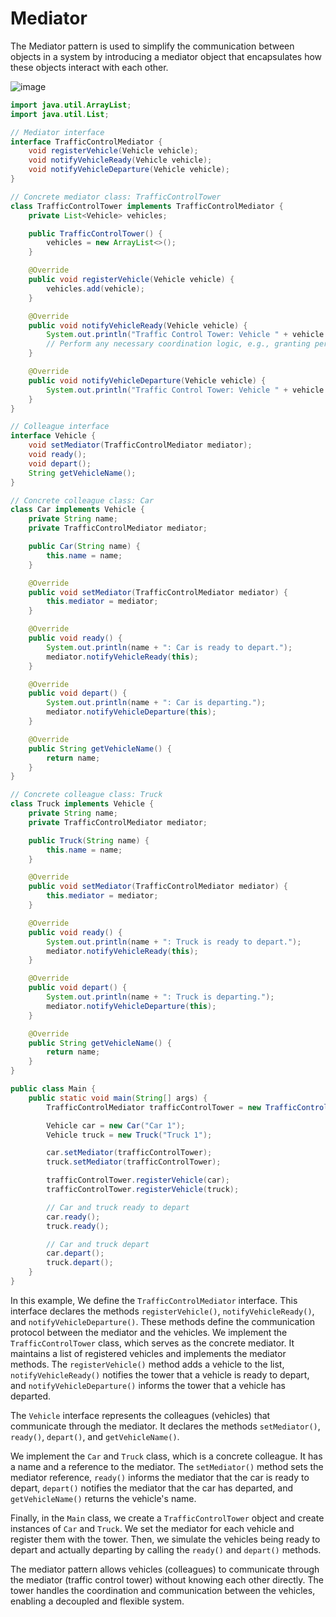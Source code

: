 # Mediator
The Mediator pattern is used to simplify the communication between objects in a system by introducing a mediator object that encapsulates how these objects interact with each other.

![image](https://github.com/boushphong/Design-Patterns/assets/59940078/dc3436d3-0a58-42a6-9230-2f8c5a5f9ed5)

```java
import java.util.ArrayList;
import java.util.List;

// Mediator interface
interface TrafficControlMediator {
    void registerVehicle(Vehicle vehicle);
    void notifyVehicleReady(Vehicle vehicle);
    void notifyVehicleDeparture(Vehicle vehicle);
}

// Concrete mediator class: TrafficControlTower
class TrafficControlTower implements TrafficControlMediator {
    private List<Vehicle> vehicles;

    public TrafficControlTower() {
        vehicles = new ArrayList<>();
    }

    @Override
    public void registerVehicle(Vehicle vehicle) {
        vehicles.add(vehicle);
    }

    @Override
    public void notifyVehicleReady(Vehicle vehicle) {
        System.out.println("Traffic Control Tower: Vehicle " + vehicle.getVehicleName() + " is ready.");
        // Perform any necessary coordination logic, e.g., granting permission to depart
    }

    @Override
    public void notifyVehicleDeparture(Vehicle vehicle) {
        System.out.println("Traffic Control Tower: Vehicle " + vehicle.getVehicleName() + " has departed.");
    }
}

// Colleague interface
interface Vehicle {
    void setMediator(TrafficControlMediator mediator);
    void ready();
    void depart();
    String getVehicleName();
}

// Concrete colleague class: Car
class Car implements Vehicle {
    private String name;
    private TrafficControlMediator mediator;

    public Car(String name) {
        this.name = name;
    }

    @Override
    public void setMediator(TrafficControlMediator mediator) {
        this.mediator = mediator;
    }

    @Override
    public void ready() {
        System.out.println(name + ": Car is ready to depart.");
        mediator.notifyVehicleReady(this);
    }

    @Override
    public void depart() {
        System.out.println(name + ": Car is departing.");
        mediator.notifyVehicleDeparture(this);
    }

    @Override
    public String getVehicleName() {
        return name;
    }
}

// Concrete colleague class: Truck
class Truck implements Vehicle {
    private String name;
    private TrafficControlMediator mediator;

    public Truck(String name) {
        this.name = name;
    }

    @Override
    public void setMediator(TrafficControlMediator mediator) {
        this.mediator = mediator;
    }

    @Override
    public void ready() {
        System.out.println(name + ": Truck is ready to depart.");
        mediator.notifyVehicleReady(this);
    }

    @Override
    public void depart() {
        System.out.println(name + ": Truck is departing.");
        mediator.notifyVehicleDeparture(this);
    }

    @Override
    public String getVehicleName() {
        return name;
    }
}

public class Main {
    public static void main(String[] args) {
        TrafficControlMediator trafficControlTower = new TrafficControlTower();

        Vehicle car = new Car("Car 1");
        Vehicle truck = new Truck("Truck 1");

        car.setMediator(trafficControlTower);
        truck.setMediator(trafficControlTower);

        trafficControlTower.registerVehicle(car);
        trafficControlTower.registerVehicle(truck);

        // Car and truck ready to depart
        car.ready();
        truck.ready();

        // Car and truck depart
        car.depart();
        truck.depart();
    }
}
```

In this example, We define the `TrafficControlMediator` interface. This interface declares the methods `registerVehicle()`, `notifyVehicleReady()`, and `notifyVehicleDeparture()`. These methods define the communication protocol between the mediator and the vehicles. We implement the `TrafficControlTower` class, which serves as the concrete mediator. It maintains a list of registered vehicles and implements the mediator methods. The `registerVehicle()` method adds a vehicle to the list, `notifyVehicleReady()` notifies the tower that a vehicle is ready to depart, and `notifyVehicleDeparture()` informs the tower that a vehicle has departed.

The `Vehicle` interface represents the colleagues (vehicles) that communicate through the mediator. It declares the methods `setMediator()`, `ready()`, `depart()`, and `getVehicleName()`.

We implement the `Car` and `Truck` class, which is a concrete colleague. It has a name and a reference to the mediator. The `setMediator()` method sets the mediator reference, `ready()` informs the mediator that the car is ready to depart, `depart()` notifies the mediator that the car has departed, and `getVehicleName()` returns the vehicle's name.

Finally, in the `Main` class, we create a `TrafficControlTower` object and create instances of `Car` and `Truck`. We set the mediator for each vehicle and register them with the tower. Then, we simulate the vehicles being ready to depart and actually departing by calling the `ready()` and `depart()` methods.

The mediator pattern allows vehicles (colleagues) to communicate through the mediator (traffic control tower) without knowing each other directly. The tower handles the coordination and communication between the vehicles, enabling a decoupled and flexible system.
